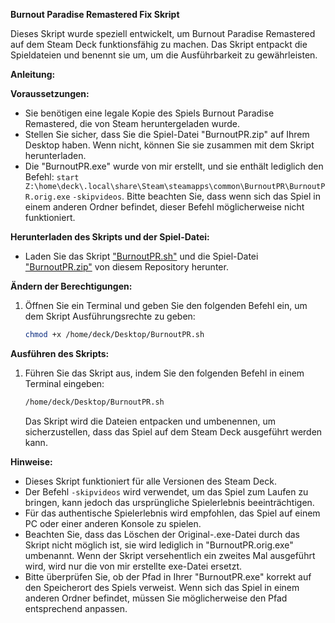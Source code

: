 **Burnout Paradise Remastered Fix Skript**

Dieses Skript wurde speziell entwickelt, um Burnout Paradise Remastered auf dem Steam Deck funktionsfähig zu machen. Das Skript entpackt die Spieldateien und benennt sie um, um die Ausführbarkeit zu gewährleisten.

**Anleitung:**

**Voraussetzungen:**
- Sie benötigen eine legale Kopie des Spiels Burnout Paradise Remastered, die von Steam heruntergeladen wurde.
- Stellen Sie sicher, dass Sie die Spiel-Datei "BurnoutPR.zip" auf Ihrem Desktop haben. Wenn nicht, können Sie sie zusammen mit dem Skript herunterladen.
- Die "BurnoutPR.exe" wurde von mir erstellt, und sie enthält lediglich den Befehl: `start Z:\home\deck\.local\share\Steam\steamapps\common\BurnoutPR\BurnoutPR.orig.exe` `-skipvideos`. Bitte beachten Sie, dass wenn sich das Spiel in einem anderen Ordner befindet, dieser Befehl möglicherweise nicht funktioniert.

**Herunterladen des Skripts und der Spiel-Datei:**
- Laden Sie das Skript ["BurnoutPR.sh"](https://github.com/cmclk36/steamdeck/blob/steamdeck/Burnout%20Paradiese%20Remastered/BurnoutPR.sh) und die Spiel-Datei ["BurnoutPR.zip"](https://github.com/cmclk36/steamdeck/blob/steamdeck/Burnout%20Paradiese%20Remastered/BurnoutPR.zip) von diesem Repository herunter.

**Ändern der Berechtigungen:**
1. Öffnen Sie ein Terminal und geben Sie den folgenden Befehl ein, um dem Skript Ausführungsrechte zu geben:
    ```bash
    chmod +x /home/deck/Desktop/BurnoutPR.sh
    ```

**Ausführen des Skripts:**
1. Führen Sie das Skript aus, indem Sie den folgenden Befehl in einem Terminal eingeben:
    ```bash
    /home/deck/Desktop/BurnoutPR.sh
    ```
    Das Skript wird die Dateien entpacken und umbenennen, um sicherzustellen, dass das Spiel auf dem Steam Deck ausgeführt werden kann.

**Hinweise:**
- Dieses Skript funktioniert für alle Versionen des Steam Deck.
- Der Befehl `-skipvideos` wird verwendet, um das Spiel zum Laufen zu bringen, kann jedoch das ursprüngliche Spielerlebnis beeinträchtigen.
- Für das authentische Spielerlebnis wird empfohlen, das Spiel auf einem PC oder einer anderen Konsole zu spielen.
- Beachten Sie, dass das Löschen der Original-.exe-Datei durch das Skript nicht möglich ist, sie wird lediglich in "BurnoutPR.orig.exe" umbenannt. Wenn der Skript versehentlich ein zweites Mal ausgeführt wird, wird nur die von mir erstellte exe-Datei ersetzt.
- Bitte überprüfen Sie, ob der Pfad in Ihrer "BurnoutPR.exe" korrekt auf den Speicherort des Spiels verweist. Wenn sich das Spiel in einem anderen Ordner befindet, müssen Sie möglicherweise den Pfad entsprechend anpassen.
